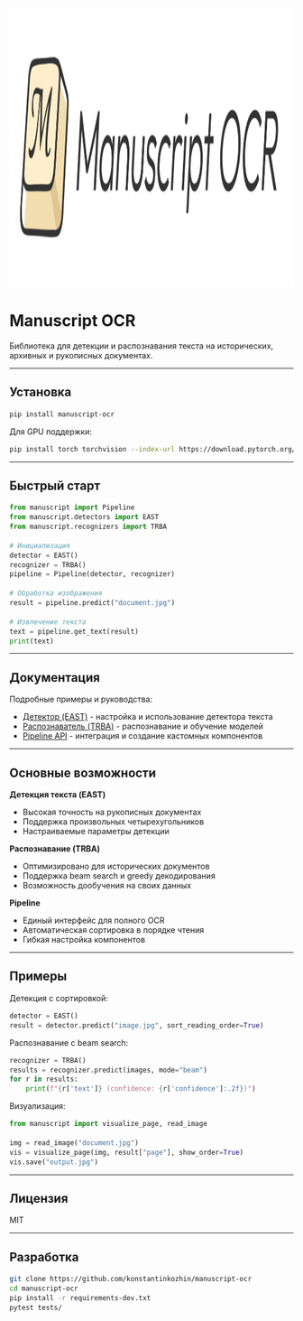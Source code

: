 
<img width="2028" height="496" alt="Frame 8" src="docs\logo.png" />

# Manuscript OCR

Библиотека для детекции и распознавания текста на исторических, архивных и рукописных документах.

---

## Установка

```bash
pip install manuscript-ocr
```

Для GPU поддержки:
```bash
pip install torch torchvision --index-url https://download.pytorch.org/whl/cu118
```

---

## Быстрый старт

```python
from manuscript import Pipeline
from manuscript.detectors import EAST
from manuscript.recognizers import TRBA

# Инициализация
detector = EAST()
recognizer = TRBA()
pipeline = Pipeline(detector, recognizer)

# Обработка изображения
result = pipeline.predict("document.jpg")

# Извлечение текста
text = pipeline.get_text(result)
print(text)
```

---

## Документация

Подробные примеры и руководства:

- [Детектор (EAST)](./DETECTOR.md) - настройка и использование детектора текста
- [Распознаватель (TRBA)](./RECOGNIZERS.md) - распознавание и обучение моделей
- [Pipeline API](./docs/PIPELINE_API.md) - интеграция и создание кастомных компонентов

---

## Основные возможности

**Детекция текста (EAST)**
- Высокая точность на рукописных документах
- Поддержка произвольных четырехугольников
- Настраиваемые параметры детекции

**Распознавание (TRBA)**
- Оптимизировано для исторических документов
- Поддержка beam search и greedy декодирования
- Возможность дообучения на своих данных

**Pipeline**
- Единый интерфейс для полного OCR
- Автоматическая сортировка в порядке чтения
- Гибкая настройка компонентов

---

## Примеры

Детекция с сортировкой:
```python
detector = EAST()
result = detector.predict("image.jpg", sort_reading_order=True)
```

Распознавание с beam search:
```python
recognizer = TRBA()
results = recognizer.predict(images, mode="beam")
for r in results:
    print(f"{r['text']} (confidence: {r['confidence']:.2f})")
```

Визуализация:
```python
from manuscript import visualize_page, read_image

img = read_image("document.jpg")
vis = visualize_page(img, result["page"], show_order=True)
vis.save("output.jpg")
```

---

## Лицензия

MIT

---

## Разработка

```bash
git clone https://github.com/konstantinkozhin/manuscript-ocr
cd manuscript-ocr
pip install -r requirements-dev.txt
pytest tests/
```
